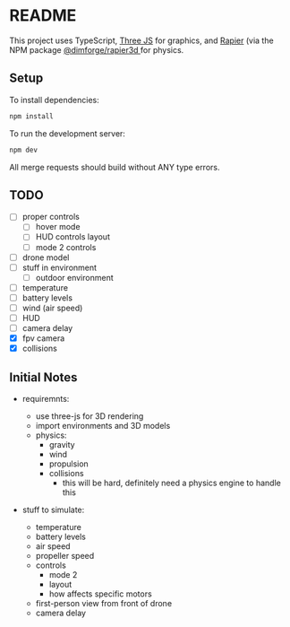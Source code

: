 # README

This project uses TypeScript, [Three JS](https://threejs.org/) for graphics, and [Rapier](https://rapier.rs/) (via the NPM package [@dimforge/rapier3d
](https://www.npmjs.com/package/@dimforge/rapier3d]) for physics.

## Setup

To install dependencies:

```sh
npm install
```

To run the development server:

```sh
npm dev
```

All merge requests should build without ANY type errors.

## TODO

- [ ] proper controls
  - [ ] hover mode
  - [ ] HUD controls layout
  - [ ] mode 2 controls
- [ ] drone model
- [ ] stuff in environment
  - [ ] outdoor environment
- [ ] temperature
- [ ] battery levels
- [ ] wind (air speed)
- [ ] HUD
- [ ] camera delay
- [x] fpv camera
- [x] collisions

## Initial Notes

- requiremnts:

  - use three-js for 3D rendering
  - import environments and 3D models
  - physics:
    - gravity
    - wind
    - propulsion
    - collisions
      - this will be hard, definitely need a physics engine to handle this

- stuff to simulate:
  - temperature
  - battery levels
  - air speed
  - propeller speed
  - controls
    - mode 2
    - layout
    - how affects specific motors
  - first-person view from front of drone
  - camera delay
